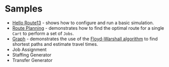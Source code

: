 # Samples

* [Hello Route13](./simulator.md) - shows how to configure and run a basic simulation.
* [Route Planning](./route-planner.md) - demonstrates how to find the optimal route for a single `Cart` to perform a set of `Jobs`.
* [Graph](./graph.md) - demonstrates the use of the [Floyd-Warshall algorithm](https://en.wikipedia.org/wiki/Floyd%E2%80%93Warshall_algorithm)
 to find shortest paths and estimate travel times.
* Job Assignment
* Staffing Generator
* Transfer Generator

